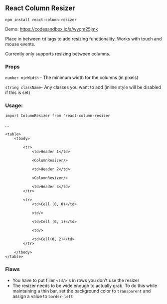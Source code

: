 ## React Column Resizer

`npm install react-column-resizer`

Demo: https://codesandbox.io/s/wyqm25jmk

Place in between `td` tags to add resizing functionality. Works with touch and mouse events. 

Currently only supports resizing between columns. 

### Props

`number minWidth` - The minimum width for the columns (in pixels)

`string className`- Any classes you want to add (inline style will be disabled if this is set)

### Usage: 

`import ColumnResizer from 'react-column-resizer`

...

```
<table>
    <tbody>
    
        <tr>
            <td>Header 1</td>
            
            <ColumnResizer/>
            
            <td>Header 2</td>
            
            <ColumnResizer/>
            
            <td>Header 3</td>
        </tr>
        
        <tr>
            <td>Cell (0, 0)</td>
            
            <td/>
            
            <td>Cell (0, 1)</td>
            
            <td/>
            
            <td>Cell(0, 2)</td>
        </tr>
        
    </tbody>
</table>
```

### Flaws
- You have to put filler `<td/>`'s in rows you don't use the resizer
- The resizer needs to be wide enough to actually grab. To do this while maintaining a thin bar, set the background color to `transparent` and assign a value to `border-left`
